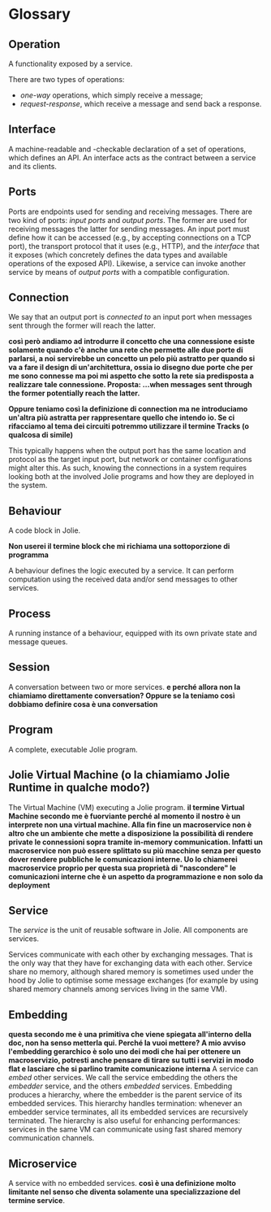 # Glossary

## Operation

A functionality exposed by a service.

There are two types of operations:
- _one-way_ operations, which simply receive a message;
- _request-response_, which receive a message and send back a response.

## Interface

A machine-readable and -checkable declaration of a set of operations, which defines an API.
An interface acts as the contract between a service and its clients.

## Ports

Ports are endpoints used for sending and receiving messages.
There are two kind of ports: _input ports_ and _output ports_.
The former are used for receiving messages the latter for sending messages.
An input port must define how it can be accessed (e.g., by accepting connections on a TCP port),
the transport protocol that it uses (e.g., HTTP), and the _interface_
that it exposes (which concretely defines the data types and available operations of the exposed API).
Likewise, a service can invoke another service by means of _output ports_ with a compatible configuration.

## Connection

We say that an output port is _connected to_ an input port when messages sent through the former will reach the latter.

**così però andiamo ad introdurre il concetto che una connessione esiste solamente quando c'è anche una rete che permette alle due porte di parlarsi, a noi servirebbe un concetto un pelo più astratto per quando si va a fare il design di un'architettura, ossia io disegno due porte che per me sono connesse ma poi mi aspetto che sotto la rete sia predisposta a realizzare tale connessione. Proposta: ...when messages sent through the former potentially reach the latter.**

**Oppure teniamo così la definizione di connection ma ne introduciamo un'altra più astratta per rappresentare quello che intendo io. Se ci rifacciamo al tema dei circuiti potremmo utilizzare il termine Tracks (o qualcosa di simile)**

This typically happens when the output port has the same location and protocol as the target input port, but
network or container configurations might alter this. As such, knowing the connections in a system requires looking both at 
the involved Jolie programs and how they are deployed in the system.

## Behaviour

A code block in Jolie.

**Non userei il termine block che mi richiama una sottoporzione di programma**

A behaviour defines the logic executed by a service. It can perform computation using the received
data and/or send messages to other services.

## Process

A running instance of a behaviour, equipped with its own private state and message queues.

## Session

A conversation between two or more services.
**e perché allora non la chiamiamo direttamente conversation? Oppure se la teniamo così dobbiamo definire cosa è una conversation**

## Program

A complete, executable Jolie program.

## Jolie Virtual Machine (o la chiamiamo Jolie Runtime in qualche modo?)

The Virtual Machine (VM) executing a Jolie program.
**il termine Virtual Machine secondo me è fuorviante perché al momento il nostro è un interprete non una virtual machine. Alla fin fine un macroservice non è altro che un ambiente che mette a disposizione la possibilità di rendere private le connessioni sopra tramite in-memory communication. Infatti un macroservice non può essere splittato su più macchine senza per questo dover rendere pubbliche le comunicazioni interne. Uo lo chiamerei macroservice proprio per questa sua proprietà di "nascondere" le comunicazioni interne che è un aspetto da programmazione e non solo da deployment**

## Service

The _service_ is the unit of reusable software in Jolie. All components are services.

Services communicate with each other by exchanging messages.
That is the only way that they have for exchanging data with each other.
Service share no memory, although shared memory is sometimes used under the hood by Jolie to
optimise some message exchanges (for example by using shared memory channels among services living in
the same VM).

## Embedding
**questa secondo me è una primitiva che viene spiegata all'interno della doc, non ha senso metterla qui. Perché la vuoi mettere? A mio avviso l'embedding gerarchico è solo uno dei modi che hai per ottenere un macroservizio, potresti anche pensare di tirare su tutti i servizi in modo flat e lasciare che si parlino tramite comunicazione interna**
A service can _embed_ other services. We call the service embedding the others the _embedder_ service, and the others _embedded_ services.
Embedding produces a hierarchy, where the embedder is the parent service of
its embedded services. This hierarchy handles termination: whenever an embedder service terminates, all its embedded services
are recursively terminated. The hierarchy is also useful for enhancing performances: services in the same
VM can communicate using fast shared memory communication channels.



## Microservice 

A service with no embedded services.
**così è una definizione molto limitante nel senso che diventa solamente una specializzazione del termine service**.

